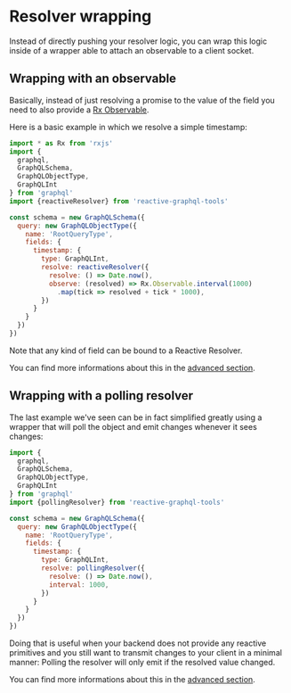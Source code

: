 # Resolver wrapping

Instead of directly pushing your resolver logic, you can wrap this logic inside
of a wrapper able to attach an observable to a client socket.

## Wrapping with an observable

Basically, instead of just resolving a promise to the value of the field you
need to also provide a [Rx Observable][rx-obs].

Here is a basic example in which we resolve a simple timestamp:

```js
import * as Rx from 'rxjs'
import {
  graphql,
  GraphQLSchema,
  GraphQLObjectType,
  GraphQLInt
} from 'graphql'
import {reactiveResolver} from 'reactive-graphql-tools'

const schema = new GraphQLSchema({
  query: new GraphQLObjectType({
    name: 'RootQueryType',
    fields: {
      timestamp: {
        type: GraphQLInt,
        resolve: reactiveResolver({
          resolve: () => Date.now(),
          observe: (resolved) => Rx.Observable.interval(1000)
            .map(tick => resolved + tick * 1000),
        })
      }
    }
  })
})
```

Note that any kind of field can be bound to a Reactive Resolver.

You can find more informations about this in the [advanced section](
../advanced/resolver-wrapping.md#-reactiveresolver).

## Wrapping with a polling resolver

The last example we've seen can be in fact simplified greatly using a wrapper
that will poll the object and emit changes whenever it sees changes:

```js
import {
  graphql,
  GraphQLSchema,
  GraphQLObjectType,
  GraphQLInt
} from 'graphql'
import {pollingResolver} from 'reactive-graphql-tools'

const schema = new GraphQLSchema({
  query: new GraphQLObjectType({
    name: 'RootQueryType',
    fields: {
      timestamp: {
        type: GraphQLInt,
        resolve: pollingResolver({
          resolve: () => Date.now(),
          interval: 1000,
        })
      }
    }
  })
})
```

Doing that is useful when your backend does not provide any reactive primitives
and you still want to transmit changes to your client in a minimal manner:
Polling the resolver will only emit if the resolved value changed.

You can find more informations about this in the [advanced section](
../advanced/resolver-wrapping.md#-pollingresolver).

[rx-obs]: http://reactivex.io/rxjs/class/es6/Observable.js~Observable.html
